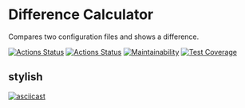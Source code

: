 # Difference Calculator

Compares two configuration files and shows a difference.

[![Actions Status](https://github.com/mikhailmogilnikov/frontend-project-46/actions/workflows/hexlet-check.yml/badge.svg)](https://github.com/mikhailmogilnikov/frontend-project-46/actions)
[![Actions Status](https://github.com/mikhailmogilnikov/frontend-project-46/actions/workflows/main.yml/badge.svg)](https://github.com/mikhailmogilnikov/frontend-project-46/actions)
[![Maintainability](https://api.codeclimate.com/v1/badges/a71c30deab4c287bef40/maintainability)](https://codeclimate.com/github/mikhailmogilnikov/frontend-project-46/maintainability)
[![Test Coverage](https://api.codeclimate.com/v1/badges/a71c30deab4c287bef40/test_coverage)](https://codeclimate.com/github/mikhailmogilnikov/frontend-project-46/test_coverage)

## stylish

[![asciicast](https://asciinema.org/a/RVuJB1XALVATpW9r6jqDwW7FE.svg)](https://asciinema.org/a/RVuJB1XALVATpW9r6jqDwW7FE)